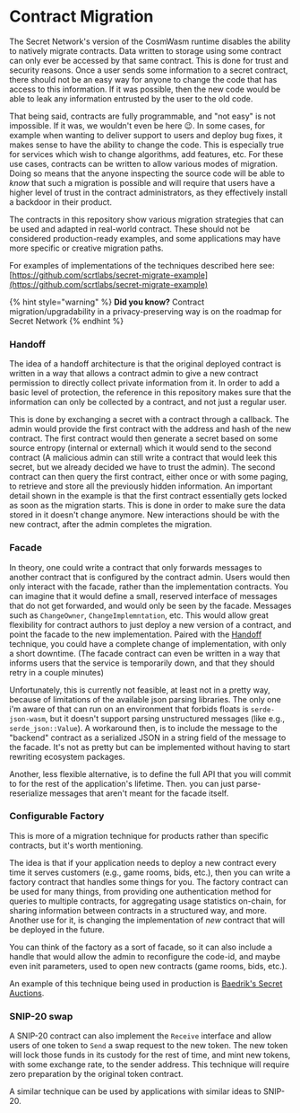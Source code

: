 # Contract Migration

The Secret Network's version of the CosmWasm runtime disables the ability to natively migrate contracts. Data written to storage using some contract can only ever be accessed by that same contract. This is done for trust and security reasons. Once a user sends some information to a secret contract, there should not be an easy way for anyone to change the code that has access to this information. If it was possible, then the new code would be able to leak any information entrusted by the user to the old code.

That being said, contracts are fully programmable, and "not easy" is not impossible. If it was, we wouldn't even be here 😉. In some cases, for example when wanting to deliver support to users and deploy bug fixes, it makes sense to have the ability to change the code. This is especially true for services which wish to change algorithms, add features, etc. For these use cases, contracts can be written to allow various modes of migration. Doing so means that the anyone inspecting the source code will be able to _know_ that such a migration is possible and will require that users have a higher level of trust in the contract administrators, as they effectively install a backdoor in their product.

The contracts in this repository show various migration strategies that can be used and adapted in real-world contract. These should not be considered production-ready examples, and some applications may have more specific or creative migration paths.

For examples of implementations of the techniques described here see: [https://github.com/scrtlabs/secret-migrate-example](https://github.com/scrtlabs/secret-migrate-example)

{% hint style="warning" %}
**Did you know?** Contract migration/upgradability in a privacy-preserving way is on the roadmap for Secret Network
{% endhint %}

### Handoff

The idea of a handoff architecture is that the original deployed contract is written in a way that allows a contract admin to give a new contract permission to directly collect private information from it. In order to add a basic level of protection, the reference in this repository makes sure that the information can only be collected by a contract, and not just a regular user.

This is done by exchanging a secret with a contract through a callback. The admin would provide the first contract with the address and hash of the new contract. The first contract would then generate a secret based on some source entropy (internal or external) which it would send to the second contract (A malicious admin can still write a contract that would leek this secret, but we already decided we have to trust the admin). The second contract can then query the first contract, either once or with some paging, to retrieve and store all the previously hidden information. An important detail shown in the example is that the first contract essentially gets locked as soon as the migration starts. This is done in order to make sure the data stored in it doesn't change anymore. New interactions should be with the new contract, after the admin completes the migration.

### Facade

In theory, one could write a contract that only forwards messages to another contract that is configured by the contract admin. Users would then only interact with the facade, rather than the implementation contracts. You can imagine that it would define a small, reserved interface of messages that do not get forwarded, and would only be seen by the facade. Messages such as `ChangeOwner`, `ChangeImplemntation`, etc. This would allow great flexibility for contract authors to just deploy a new version of a contract, and point the facade to the new implementation. Paired with the [Handoff](https://github.com/scrtlabs/secret-migrate-example#handoff) technique, you could have a complete change of implementation, with only a short downtime. (The facade contract can even be written in a way that informs users that the service is temporarily down, and that they should retry in a couple minutes)

Unfortunately, this is currently not feasible, at least not in a pretty way, because of limitations of the available json parsing libraries. The only one i'm aware of that can run on an environment that forbids floats is `serde-json-wasm`, but it doesn't support parsing unstructured messages (like e.g., `serde_json::Value`). A workaround then, is to include the message to the "backend" contract as a serialized JSON in a string field of the message to the facade. It's not as pretty but can be implemented without having to start rewriting ecosystem packages.

Another, less flexible alternative, is to define the full API that you will commit to for the rest of the application's lifetime. Then. you can just parse-reserialize messages that aren't meant for the facade itself.

### Configurable Factory

This is more of a migration technique for products rather than specific contracts, but it's worth mentioning.

The idea is that if your application needs to deploy a new contract every time it serves customers (e.g., game rooms, bids, etc.), then you can write a factory contract that handles some things for you. The factory contract can be used for many things, from providing one authentication method for queries to multiple contracts, for aggregating usage statistics on-chain, for sharing information between contracts in a structured way, and more. Another use for it, is changing the implementation of _new_ contract that will be deployed in the future.

You can think of the factory as a sort of facade, so it can also include a handle that would allow the admin to reconfigure the code-id, and maybe even init parameters, used to open new contracts (game rooms, bids, etc.).

An example of this technique being used in production is [Baedrik's Secret Auctions](https://github.com/baedrik/secret-auction-factory).

### SNIP-20 swap

A SNIP-20 contract can also implement the `Receive` interface and allow users of one token to `Send` a swap request to the new token. The new token will lock those funds in its custody for the rest of time, and mint new tokens, with some exchange rate, to the sender address. This technique will require zero preparation by the original token contract.

A similar technique can be used by applications with similar ideas to SNIP-20.
